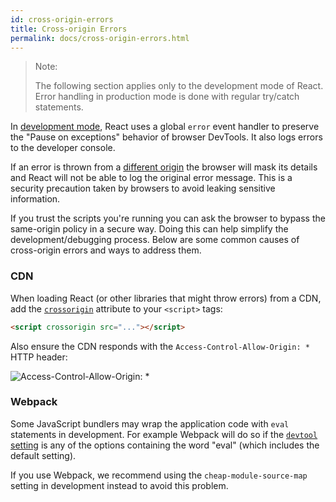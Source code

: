 ```yaml
---
id: cross-origin-errors
title: Cross-origin Errors
permalink: docs/cross-origin-errors.html
---
```


> Note:
>
> The following section applies only to the development mode of React. Error handling in production mode is done with regular try/catch statements.

In [development mode](https://facebook.github.io/react/docs/optimizing-performance.html), React uses a global `error` event handler to preserve the "Pause on exceptions" behavior of browser DevTools. It also logs errors to the developer console.

If an error is thrown from a [different origin](https://developer.mozilla.org/en-US/docs/Web/Security/Same-origin_policy) the browser will mask its details and React will not be able to log the original error message. This is a security precaution taken by browsers to avoid leaking sensitive information.

If you trust the scripts you're running you can ask the browser to bypass the same-origin policy in a secure way. Doing this can help simplify the development/debugging process. Below are some common causes of cross-origin errors and ways to address them.

### CDN

When loading React (or other libraries that might throw errors) from a CDN, add the [`crossorigin`](https://developer.mozilla.org/en-US/docs/Web/HTML/CORS_settings_attributes) attribute to your `<script>` tags:

```html
<script crossorigin src="..."></script>
```

Also ensure the CDN responds with the `Access-Control-Allow-Origin: *` HTTP header:

![Access-Control-Allow-Origin: *](/react/img/docs/cdn-cors-header.png)

### Webpack

Some JavaScript bundlers may wrap the application code with `eval` statements in development. For example Webpack will do so if the [`devtool` setting](https://webpack.js.org/configuration/devtool/) is any of the options containing the word "eval" (which includes the default setting).

If you use Webpack, we recommend using the `cheap-module-source-map` setting in development instead to avoid this problem.